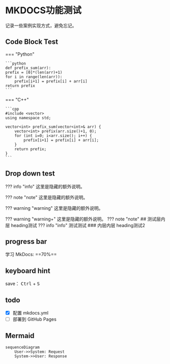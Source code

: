 # MKDOCS功能测试

记录一些案例实现方式，避免忘记。

## Code Block Test

=== "Python"

    ```python
    def prefix_sum(arr):
    prefix = [0]*(len(arr)+1)
    for i in range(len(arr)):
        prefix[i+1] = prefix[i] + arr[i]
    return prefix
    ```
=== "C++"

    ```cpp
    #include <vector>
    using namespace std;

    vector<int> prefix_sum(vector<int>& arr) {
        vector<int> prefix(arr.size()+1, 0);
        for (int i=0; i<arr.size(); i++) {
            prefix[i+1] = prefix[i] + arr[i];
        }
        return prefix;
    }
    ```

## Drop down test
??? info "info"
    这里是隐藏的额外说明。

??? note "note"
    这里是隐藏的额外说明。

??? warning "warning"
    这里是隐藏的额外说明。

??? warning "warning+"
    这里是隐藏的额外说明。
    ??? note "note"
        ## 测试层内层
        heading测试
        ??? info "info"
            测试测试
            ### 内层内层
            heading测试2

## progress bar
学习 MkDocs: ==70%==

## keyboard hint
save： <kbd>Ctrl</kbd> + <kbd>S</kbd>

## todo
- [x] 配置 mkdocs.yml
- [ ] 部署到 GitHub Pages

## Mermaid 
```mermaid
sequenceDiagram
    User->>System: Request
    System->>User: Response